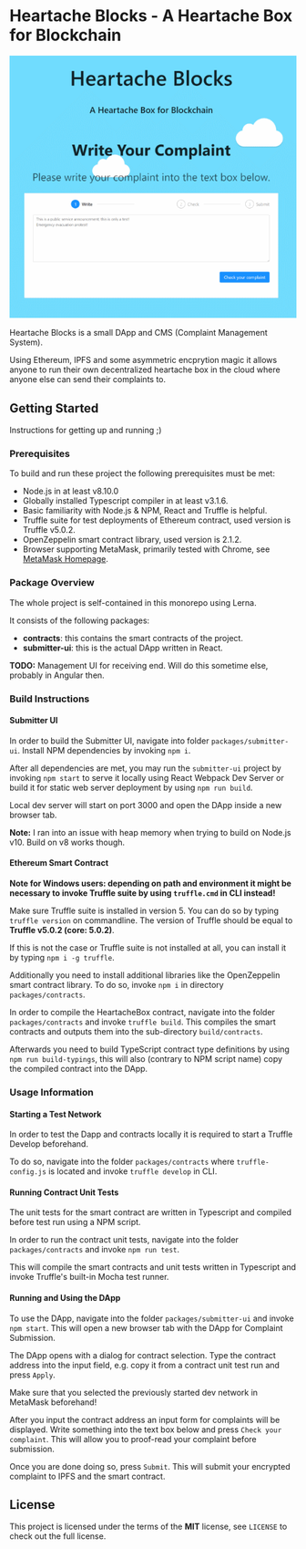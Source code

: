 # Heartache Blocks - A Heartache Box for Blockchain

<p align="center"><img src="/doc/img/screen-submitter-ui.png?raw=true"/></p>

Heartache Blocks is a small DApp and CMS (Complaint Management System).

Using Ethereum, IPFS and some asymmetric encprytion magic it allows anyone to run their own decentralized heartache box in the cloud where anyone else can send their complaints to.

## Getting Started

Instructions for getting up and running ;)

### Prerequisites

To build and run these project the following prerequisites must be met:

* Node.js in at least v8.10.0
* Globally installed Typescript compiler in at least v3.1.6.
* Basic familiarity with Node.js & NPM, React and Truffle is helpful.
* Truffle suite for test deployments of Ethereum contract, used version is Truffle v5.0.2.
* OpenZeppelin smart contract library, used version is 2.1.2.
* Browser supporting MetaMask, primarily tested with Chrome, see [MetaMask Homepage](https://metamask.io).

### Package Overview

The whole project is self-contained in this monorepo using Lerna.

It consists of the following packages:

* **contracts**: this contains the smart contracts of the project.
* **submitter-ui**: this is the actual DApp written in React.

**TODO:** Management UI for receiving end. Will do this sometime else, probably in Angular then.

### Build Instructions

#### Submitter UI

In order to build the Submitter UI, navigate into folder `packages/submitter-ui`.
Install NPM dependencies by invoking `npm i`.

After all dependencies are met, you may run the `submitter-ui` project by invoking `npm start` to serve it locally using React Webpack Dev Server or build it for static web server deployment by using `npm run build`.

Local dev server will start on port 3000 and open the DApp inside a new browser tab.

**Note:** I ran into an issue with heap memory when trying to build on Node.js v10. Build on v8 works though.

#### Ethereum Smart Contract

**Note for Windows users: depending on path and environment it might be necessary to invoke Truffle suite by using `truffle.cmd` in CLI instead!**

Make sure Truffle suite is installed in version 5.
You can do so by typing `truffle version` on commandline.
The version of Truffle should be equal to **Truffle v5.0.2 (core: 5.0.2)**.

If this is not the case or Truffle suite is not installed at all, you can install it by typing `npm i -g truffle`.

Additionally you need to install additional libraries like the OpenZeppelin smart contract library.
To do so, invoke `npm i` in directory `packages/contracts`.

In order to compile the HeartacheBox contract, navigate into the folder `packages/contracts` and invoke `truffle build`.
This compiles the smart contracts and outputs them into the sub-directory `build/contracts`.

Afterwards you need to build TypeScript contract type definitions by using `npm run build-typings`, this will also (contrary to NPM script name) copy the compiled contract into the DApp.

### Usage Information

#### Starting a Test Network

In order to test the Dapp and contracts locally it is required to start a Truffle Develop beforehand.

To do so, navigate into the folder `packages/contracts` where `truffle-config.js` is located and invoke `truffle develop` in CLI.

#### Running Contract Unit Tests

The unit tests for the smart contract are written in Typescript and compiled before test run using a NPM script.

In order to run the contract unit tests, navigate into the folder `packages/contracts` and invoke `npm run test`.

This will compile the smart contracts and unit tests written in Typescript and invoke Truffle's built-in Mocha test runner.

#### Running and Using the DApp

To use the DApp, navigate into the folder `packages/submitter-ui` and invoke `npm start`.
This will open a new browser tab with the DApp for Complaint Submission.

The DApp opens with a dialog for contract selection.
Type the contract address into the input field, e.g. copy it from a contract unit test run and press `Apply`.

Make sure that you selected the previously started dev network in MetaMask beforehand!

After you input the contract address an input form for complaints will be displayed.
Write something into the text box below and press `Check your complaint`.
This will allow you to proof-read your complaint before submission.

Once you are done doing so, press `Submit`.
This will submit your encrypted complaint to IPFS and the smart contract.

## License

This project is licensed under the terms of the **MIT** license, see `LICENSE` to check out the full license.